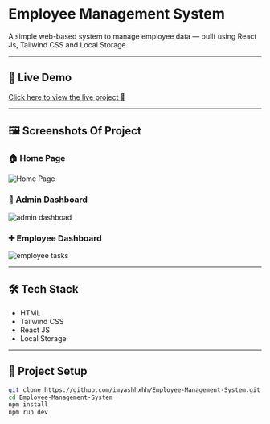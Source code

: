 # Employee Management System

A simple web-based system to manage employee data — built using React Js, Tailwind CSS and Local Storage.

---

## 🔗 Live Demo

[Click here to view the live project 🚀](https://your-live-link.com)

---

## 🖼️ Screenshots Of Project

### 🏠 Home Page
![Home Page](images/home.png)

### 👥 Admin Dashboard
![admin dashboad](images/employee-list.png)

### ➕ Employee Dashboard
![employee tasks](images/add-employee.png)

---

## 🛠️ Tech Stack

- HTML
- Tailwind CSS
- React JS
- Local Storage

---

## 📂 Project Setup

```bash
git clone https://github.com/imyashhxhh/Employee-Management-System.git
cd Employee-Management-System
npm install
npm run dev

